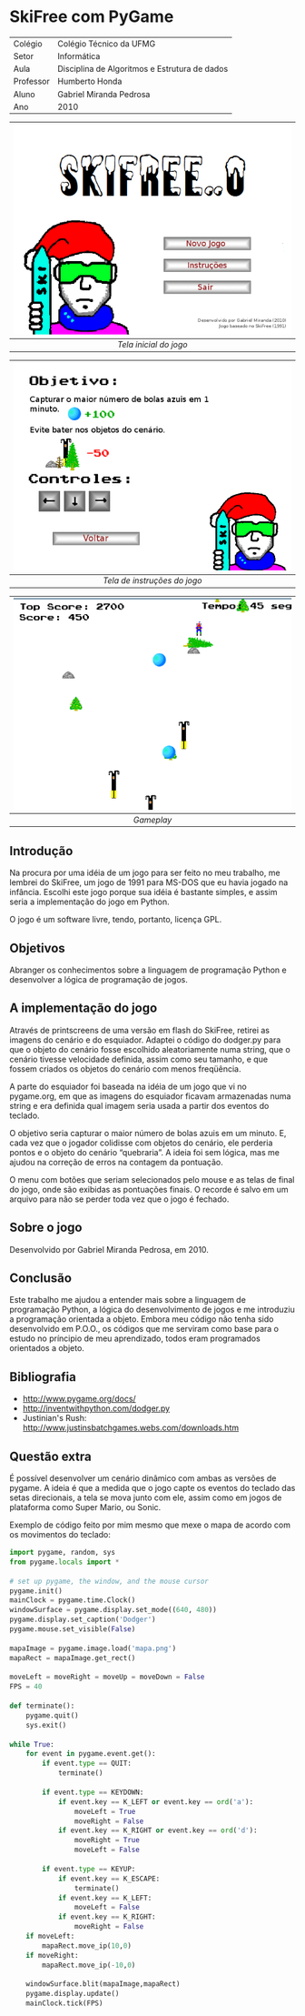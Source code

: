 # SkiFree com PyGame

|           |                                                |
|-----------|------------------------------------------------|
| Colégio   | Colégio Técnico da UFMG                        |
| Setor     | Informática                                    |
| Aula      | Disciplina de Algoritmos e Estrutura de dados  |
| Professor | Humberto Honda                                 |
| Aluno     | Gabriel Miranda Pedrosa                        |
| Ano       | 2010                                           |

| ![Tela inicial](docs/homescreen.png) |
|:--:|
| *Tela inicial do jogo* |

| ![Tela de instruções](docs/instructions.png) |
|:--:|
| *Tela de instruções do jogo* |

| ![Gameplay](docs/gameplay.png) |
|:--:|
| *Gameplay* |

## Introdução

Na procura por uma idéia de um jogo para ser feito no meu trabalho, me lembrei
do SkiFree, um jogo de 1991 para MS-DOS que eu havia jogado na infância. Escolhi
este jogo porque sua idéia é bastante simples, e assim seria a implementação do
jogo em Python.

O jogo é um software livre, tendo, portanto, licença GPL.

## Objetivos

Abranger os conhecimentos sobre a linguagem de programação Python e desenvolver
a lógica de programação de jogos.

## A implementação do jogo

Através de printscreens de uma versão em flash do SkiFree, retirei as imagens do
cenário e do esquiador. Adaptei o código do dodger.py para que o objeto do
cenário fosse escolhido aleatoriamente numa string, que o cenário tivesse
velocidade definida, assim como seu tamanho, e que fossem criados os objetos do
cenário com menos freqüência.

A parte do esquiador foi baseada na idéia de um jogo que vi no pygame.org, em
que as imagens do esquiador ficavam armazenadas numa string e era definida qual
imagem seria usada a partir dos eventos do teclado.

O objetivo seria capturar o maior número de bolas azuis em um minuto. E, cada
vez que o jogador colidisse com objetos do cenário, ele perderia pontos e o
objeto do cenário “quebraria”. A ideia foi sem lógica, mas me ajudou na correção
de erros na contagem da pontuação.

O menu com botões que seriam selecionados pelo mouse e as telas de final do
jogo, onde são exibidas as pontuações finais. O recorde é salvo em um arquivo
para não se perder toda vez que o jogo é fechado.

## Sobre o jogo

Desenvolvido por Gabriel Miranda Pedrosa, em 2010.

## Conclusão

Este trabalho me ajudou a entender mais sobre a linguagem de programação Python,
a lógica do desenvolvimento de jogos e me introduziu a programação orientada a
objeto. Embora meu código não tenha sido desenvolvido em P.O.O., os códigos que
me serviram como base para o estudo no príncipio de meu aprendizado, todos eram
programados orientados a objeto.

## Bibliografia

- http://www.pygame.org/docs/
- http://inventwithpython.com/dodger.py
- Justinian's Rush: http://www.justinsbatchgames.webs.com/downloads.htm

## Questão extra

É possível desenvolver um cenário dinâmico com ambas as versões de pygame. A
ideia é que a medida que o jogo capte os eventos do teclado das setas
direcionais, a tela se mova junto com ele, assim como em jogos de plataforma
como Super Mario, ou Sonic.

Exemplo de código feito por mim mesmo que mexe o mapa de acordo com os
movimentos do teclado:

```python
import pygame, random, sys
from pygame.locals import *

# set up pygame, the window, and the mouse cursor
pygame.init()
mainClock = pygame.time.Clock()
windowSurface = pygame.display.set_mode((640, 480))
pygame.display.set_caption('Dodger')
pygame.mouse.set_visible(False)

mapaImage = pygame.image.load('mapa.png')
mapaRect = mapaImage.get_rect()

moveLeft = moveRight = moveUp = moveDown = False
FPS = 40

def terminate():
    pygame.quit()
    sys.exit()

while True:
	for event in pygame.event.get():
		if event.type == QUIT:
			terminate()

		if event.type == KEYDOWN:
			if event.key == K_LEFT or event.key == ord('a'):
				moveLeft = True
				moveRight = False
			if event.key == K_RIGHT or event.key == ord('d'):
				moveRight = True
				moveLeft = False

		if event.type == KEYUP:
			if event.key == K_ESCAPE:
				terminate()
			if event.key == K_LEFT:
				moveLeft = False
			if event.key == K_RIGHT:
				moveRight = False
	if moveLeft:
		mapaRect.move_ip(10,0)
	if moveRight:
		mapaRect.move_ip(-10,0)

	windowSurface.blit(mapaImage,mapaRect)
	pygame.display.update()
	mainClock.tick(FPS)
```
